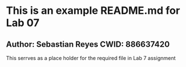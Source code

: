 # This is an example README.md for Lab 07

## Author: Sebastian Reyes CWID: 886637420

<p> This serrves as a place holder for the required file in Lab 7 assignment </p>
